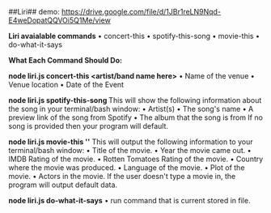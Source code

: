 ##Liri##
demo: https://drive.google.com/file/d/1JBr1reLN9Nqd-E4weDopatQQVOi5Q1Me/view

**Liri avaialable commands**
•	concert-this
•	spotify-this-song
•	movie-this
•	do-what-it-says

**What Each Command Should Do:**

**node liri.js concert-this <artist/band name here>**
•	Name of the venue
•	Venue location
•	Date of the Event 

**node liri.js spotify-this-song <song name here>**
  This will show the following information about the song in your terminal/bash window:
•	Artist(s)
•	The song's name
•	A preview link of the song from Spotify
•	The album that the song is from
If no song is provided then your program will default.
  
**node liri.js movie-this '<movie name here>'**
  This will output the following information to your terminal/bash window:
•	Title of the movie.
•	Year the movie came out.
•	IMDB Rating of the movie.
•	Rotten Tomatoes Rating of the movie.
•	Country where the movie was produced.
•	Language of the movie.
•	Plot of the movie.
•	Actors in the movie.
  If the user doesn't type a movie in, the program will output default data.
  
**node liri.js do-what-it-says**
•	run command that is current stored in file.

